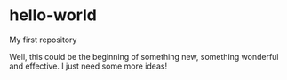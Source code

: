 # hello-world
My first repository

Well, this could be the beginning of something new, something wonderful and effective.
I just need some more ideas!
